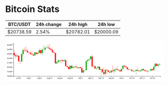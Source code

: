 # Bitcoin Stats

BTC/USDT|24h change|24h high|24h low|
|---|---|---|---|
|$20738.59|2.54%|$20782.01|$20000.09|

<img src="./chart.svg">
